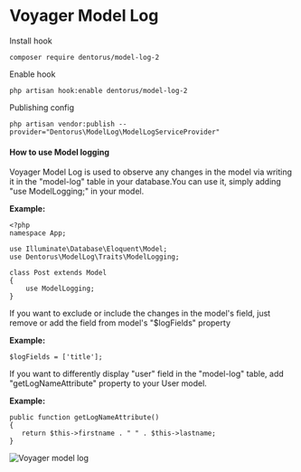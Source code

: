 # Voyager Model Log

  Install hook
  
    composer require dentorus/model-log-2

  Enable hook
  
    php artisan hook:enable dentorus/model-log-2

  Publishing config
  
    php artisan vendor:publish --provider="Dentorus\ModelLog\ModelLogServiceProvider"


#### How to use Model logging

Voyager Model Log is used to observe any changes in the model via writing it in the "model-log" 
table in your database.You can use it, simply adding  "use ModelLogging;" in your model.

**Example:**
    
	<?php
	namespace App;

	use Illuminate\Database\Eloquent\Model;
	use Dentorus\ModelLog\Traits\ModelLogging;

	class Post extends Model
	{
		use ModelLogging;
	}
	
	

If you want to exclude or include the changes in the model's field, 
just remove or add the field from model's  "$logFields" property 

	
**Example:**
    
	$logFields = ['title'];
		
	
	
If you want to differently display  "user" field in the "model-log" table, add "getLogNameAttribute"  property to your User model.
	
**Example:**

    public function getLogNameAttribute()
    {
       return $this->firstname . " " . $this->lastname;
    }
	
	
	
![Voyager model log](https://i.imgur.com/8Nr3vIx.png)
